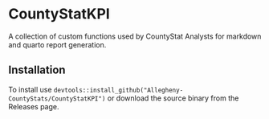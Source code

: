 # CountyStatKPI

A collection of custom functions used by CountyStat Analysts for markdown and quarto report generation.

## Installation

To install use `devtools::install_github("Allegheny-CountyStats/CountyStatKPI")` or download the source binary from the Releases page.
